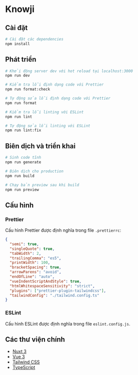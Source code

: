 # Knowji

## Cài đặt

```bash
# Cài đặt các dependencies
npm install
```

## Phát triển

```bash
# Khởi động server dev với hot reload tại localhost:3000
npm run dev

# Kiểm tra lỗi định dạng code với Prettier
npm run format:check

# Tự động sửa lỗi định dạng code với Prettier
npm run format

# Kiểm tra lỗi linting với ESLint
npm run lint

# Tự động sửa lỗi linting với ESLint
npm run lint:fix
```

## Biên dịch và triển khai

```bash
# Sinh code tĩnh
npm run generate

# Biên dịch cho production
npm run build

# Chạy bản preview sau khi build
npm run preview
```

## Cấu hình

### Prettier

Cấu hình Prettier được định nghĩa trong file `.prettierrc`:

```json
{
  "semi": true,
  "singleQuote": true,
  "tabWidth": 2,
  "trailingComma": "es5",
  "printWidth": 100,
  "bracketSpacing": true,
  "arrowParens": "avoid",
  "endOfLine": "auto",
  "vueIndentScriptAndStyle": true,
  "htmlWhitespaceSensitivity": "strict",
  "plugins": ["prettier-plugin-tailwindcss"],
  "tailwindConfig": "./tailwind.config.ts"
}
```

### ESLint

Cấu hình ESLint được định nghĩa trong file `eslint.config.js`.

## Các thư viện chính

- [Nuxt 3](https://nuxt.com/)
- [Vue 3](https://vuejs.org/)
- [Tailwind CSS](https://tailwindcss.com/)
- [TypeScript](https://www.typescriptlang.org/) 
